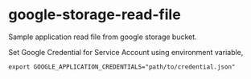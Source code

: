 # google-storage-read-file
Sample application read file from google storage bucket.

Set Google Credential for Service Account using environment variable,


``
export GOOGLE_APPLICATION_CREDENTIALS="path/to/credential.json"
``

